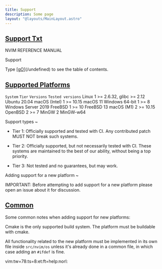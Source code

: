 ```yaml
---
title: Support
description: Some page
layout: "@layouts/MainLayout.astro"
---
```



## <a id="Nvim" class="section-title" href="#Nvim"> Support Txt</a> 

NVIM REFERENCE MANUAL


Support

Type [[gO](/undefined#gO)](/undefined) to see the table of contents.


## <a id="supported-platforms" class="section-title" href="#supported-platforms">Supported Platforms</a> 

`System`          `Tier`      `Versions`                  `Tested versions`
Linux            1      >= 2.6.32, glibc >= 2.12     Ubuntu 20.04
macOS (Intel)    1      >= 10.15                     macOS 11
Windows 64-bit   1      >= 8                         Windows Server 2019
FreeBSD          1      >= 10                        FreeBSD 13
macOS (M1)       2      >= 10.15
OpenBSD          2      >= 7
MinGW            2      MinGW-w64

Support types ~

* Tier 1: Officially supported and tested with CI. Any contributed patch
MUST NOT break such systems.

* Tier 2: Officially supported, but not necessarily tested with CI. These
systems are maintained to the best of our ability, without being a top
priority.

* Tier 3: Not tested and no guarantees, but may work.

Adding support for a new platform ~

IMPORTANT: Before attempting to add support for a new platform please open
an issue about it for discussion.


## <a id="" class="section-title" href="#">Common</a> 

Some common notes when adding support for new platforms:

Cmake is the only supported build system. The platform must be buildable with cmake.

All functionality related to the new platform must be implemented in its own
file inside `src/nvim/os` unless it's already done in a common file, in which
case adding an `#ifdef` is fine.


vim:tw=78:ts=8:et:ft=help:norl:


